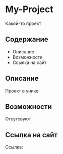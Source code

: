 # My-Project
Какой-то проект

## Содержание
- Описание
- Возможности
- Ссылка на сайт

## Описание
Проект в унике

## Возможности
Отсутсвуют

## Ссылка на сайт
Ссылка:
